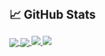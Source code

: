 
## &#x1f4c8; GitHub Stats
<a href="https://github.com/Gon-Zo/gon-zo">
<img align="center" src="https://github-readme-stats.vercel.app/api?username=Gon-Zo&show_icons=true&theme=omni"/>
</a>

<a href="https://github.com/Gon-Zo/gon-zo">
<img align="center" src="https://github-readme-stats.vercel.app/api/top-langs/?username=Gon-Zo&layout=compact&theme=omni"/>
</a>

<a href="https://github.com/Gon-Zo/CMS_Project.git">
<img src="https://github-readme-stats.vercel.app/api/pin/?username=Gon-Zo&repo=CMS_Project&theme=omni"/>
</a>

<a href="https://github.com/Gon-Zo/Python_Application.git">
<img src="https://github-readme-stats.vercel.app/api/pin/?username=Gon-Zo&repo=Python_Application&theme=omni"/>
</a>

